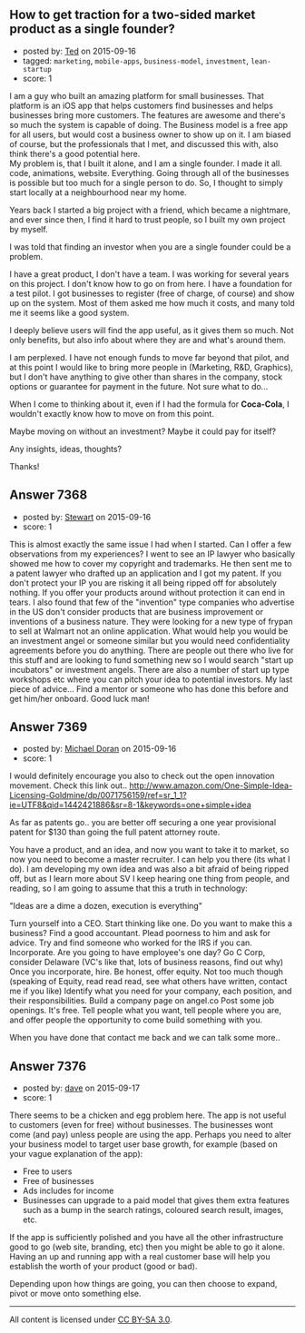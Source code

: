 ## How to get traction for a two-sided market product as a single founder?

- posted by: [Ted](https://stackexchange.com/users/432641/ted) on 2015-09-16
- tagged: `marketing`, `mobile-apps`, `business-model`, `investment`, `lean-startup`
- score: 1

I am a guy who built an amazing platform for small businesses. That platform is an iOS app that helps customers find businesses and helps businesses bring more  customers. The features are awesome and there's so much the system is capable of doing. 
The Business model is a free app for all users, but would cost a business owner to show up on it. 
I am biased of course, but the professionals that I met, and discussed this with, also think there's a good potential here.  
My problem is, that I built it alone, and I am a single founder. 
I made it all. code, animations, website. Everything. Going through all of the businesses is possible but too much for a single person to do. So, I thought to simply start locally at a neighbourhood near my home. 

Years back I started a big project with a friend, which became a nightmare, and ever since then, I find it hard to trust people, so I built my own project by myself.

I was told that finding an investor when you are a single founder could be a problem. 

I have a great product, I don't have a team. I was working for several years on this project. I don't know how to go on from here. I have a foundation for a test pilot. I got businesses to register (free of charge, of course) and show up on the system. Most of them asked me how much it costs, and many told me it seems like a good system.

I deeply believe users will find the app useful, as it gives them so much. Not only benefits, but also info about where they are and what's around them.

I am perplexed. I have not enough funds to move far beyond that pilot, and at this point I would like to bring more people in (Marketing, R&D, Graphics), but I don't have anything to give other than shares in the company, stock options or guarantee for payment in the future. 
Not sure what to do... 

When I come to thinking about it, even if I had the formula for **Coca-Cola**, I wouldn't exactly know how to move on from this point.

Maybe moving on without an investment? Maybe it could pay for itself? 

Any insights, ideas, thoughts?

Thanks!


## Answer 7368

- posted by: [Stewart](https://stackexchange.com/users/4040165/stewart) on 2015-09-16
- score: 1

This is almost exactly the same issue I had when I started. Can I offer a few observations from my experiences? I went to see an IP lawyer who basically showed me how to cover my copyright and trademarks. He then sent me to a patent lawyer who drafted up an application and I got my patent. If you don't protect your IP you are risking it all being ripped off for absolutely nothing. If you offer your products around without protection it can end in tears. I also found that few of the "invention" type companies who advertise in the US don't consider products that are business improvement or inventions of a business nature. They were looking for a new type of frypan to sell at Walmart not an online application. What would help you would be an investment angel or someone similar but you would need confidentiality agreements before you do anything. There are people out there who live for this stuff and are looking to fund something new so I would search "start up incubators" or investment angels. There are also a number of start up type workshops etc where you can pitch your idea to potential investors. My last piece of advice... Find a mentor or someone who has done this before and get him/her onboard. Good luck man!


## Answer 7369

- posted by: [Michael Doran](https://stackexchange.com/users/6964956/michael-doran) on 2015-09-16
- score: 1

I would definitely encourage you also to check out the open innovation movement. 
Check this link out.. http://www.amazon.com/One-Simple-Idea-Licensing-Goldmine/dp/0071756159/ref=sr_1_1?ie=UTF8&qid=1442421886&sr=8-1&keywords=one+simple+idea

As far as patents go.. you are better off securing a one year provisional patent for $130 than going the full patent attorney route. 

You have a product, and an idea, and now you want to take it to market, so now you need to become a master recruiter. I can help you there (its what I do). I am developing my own idea and was also a bit afraid of being ripped off, but as I learn more about SV I keep hearing one thing from people, and reading, so I am going to assume that this a truth in technology:

"Ideas are a dime a dozen, execution is everything"

Turn yourself into a CEO. Start thinking like one. Do you want to make this a business?
Find a good accountant. Plead poorness to him and ask for advice. Try and find someone who worked for the IRS if you can.
Incorporate. Are you going to have employee's one day? Go C Corp, consider Delaware (VC's like that, lots of business reasons, find out why)
Once you incorporate, hire. Be honest, offer equity. Not too much though (speaking of Equity, read read read, see what others have written, contact me if you like)
Identify what you need for your company, each position, and their responsibilities. 
Build a company page on angel.co
Post some job openings. It's free.  Tell people what you want, tell people where you are, and offer people the opportunity to come build something with you.

When you have done that contact me back and we can talk some more..


## Answer 7376

- posted by: [dave](https://stackexchange.com/users/100828/dave) on 2015-09-17
- score: 1

There seems to be a chicken and egg problem here. The app is not useful to customers (even for free) without businesses. The businesses wont come (and pay) unless people are using the app. Perhaps you need to alter your business model to target user base growth, for example (based on your vague explanation of the app):

 - Free to users
 - Free of businesses
 - Ads includes for income
 - Businesses can upgrade to a paid model that gives them extra features such as a bump in the search ratings, coloured search result, images, etc.

If the app is sufficiently polished and you have all the other infrastructure good to go (web site, branding, etc) then you might be able to go it alone. Having an up and running app with a real customer base will help you establish the worth of your product (good or bad). 

Depending upon how things are going, you can then choose to expand, pivot or move onto something else.
 





---

All content is licensed under [CC BY-SA 3.0](https://creativecommons.org/licenses/by-sa/3.0/).
